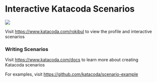 # Interactive Katacoda Scenarios

[![](http://shields.katacoda.com/katacoda/rokibul/count.svg)](https://www.katacoda.com/rokibul "Get your profile on Katacoda.com")

Visit https://www.katacoda.com/rokibul to view the profile and interactive scenarios

### Writing Scenarios
Visit https://www.katacoda.com/docs to learn more about creating Katacoda scenarios

For examples, visit https://github.com/katacoda/scenario-example
